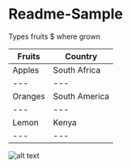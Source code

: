 # Readme-Sample
Types fruits $ where grown

| Fruits | Country |
| --- | --- |
| Apples | South Africa |
| --- | --- |
| Oranges | South America |
| --- | --- |
| Lemon | Kenya |
| --- | --- |

![alt text](https://www.worldatlas.com/r/w960-q80/upload/46/cb/e1/shutterstock-252338818.jpg)
